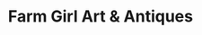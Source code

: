 ---
title: "Farm Girl Art & Antiques"
url: /milwaukee/farm-girl-art-und-antiques/
shop: Antiquitäten
---